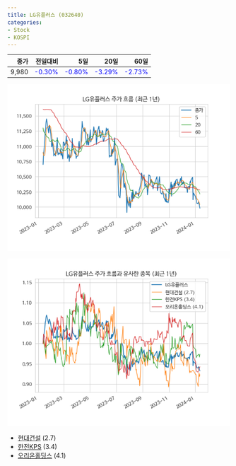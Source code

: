 ```yaml
---
title: LG유플러스 (032640)
categories:
- Stock
- KOSPI
---
```


|종가|전일대비|5일|20일|60일|
|---:|-------:|--:|---:|---:|
|9,980|<span style="color: blue">-0.30%</span>|<span style="color: blue">-0.80%</span>|<span style="color: blue">-3.29%</span>|<span style="color: blue">-2.73%</span>|


<!-- more -->

![032640](/assets/images/stock/032640.png)

![032640](/assets/images/stock/032640_sim.png)

- [현대건설](/000720/) (2.7)
- [한전KPS](/051600/) (3.4)
- [오리온홀딩스](/001800/) (4.1)